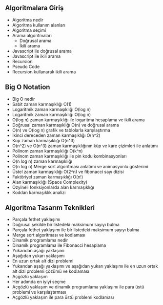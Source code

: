 ## Algoritmalara Giriş

- Algoritma nedir
- Algoritma kullanım alanları
- Algoritma seçimi
- Arama algoritmaları
  - Doğrusal arama
  - İkili arama
- Javascript ile doğrusal arama
- Javascript ile ikili arama
- Recursion
- Pseudo Code
- Recursion kullanarak ikili arama

## Big O Notation

- Big O nedir
- Sabit zaman karmaşıklığı O(1)
- Logaritmik zaman karmaşıklığı O(log n)
- Logaritmik zaman karmaşıklığı O(log n)
- O(log n) zaman karmaşıklığı ile logaritma hesaplama ve ikili arama
- Doğrusal zaman karmaşıklığı O(n) ve doğrusal arama
- O(n) ve O(log n) grafik ve tablolarla karşılaştırma
- İkinci dereceden zaman karmaşıklığı O(n^2)
- Küp zaman karmaşıklığı O(n^3)
- O(n^2) ve O(n^3) zaman karmaşıklığının küp ve kare çizimleri ile anlatımı
- Polinom zaman karmaşıklığı O(k^n)
- Polinom zaman karmaşıklığı ile pin kodu kombinasyonları
- O(n log n) zaman karmaşıklığı
- O(n log n) Merge sort algoritması anlatımı ve animasyonlu gösterimi
- Üstel zaman karmaşıklığı O(2^n) ve fibonacci sayı dizisi
- Faktöriyel zaman karmaşıklığı O(n!)
- Alan karmaşıklığı (Space Complexity)
- Özyineli fonksiyonlarda alan karmaşıklığı
- Koddan karmaşıklık analizi

## Algoritma Tasarım Teknikleri

- Parçala fethet yaklaşımı
- Doğrusal şekilde bir listedeki maksimum sayıyı bulma
- Parçala fethet yaklaşımı ile bir listedeki maksimum sayıyı bulma
- Merge sort algoritması ve kodlaması
- Dinamik programlama nedir
- Dinamik programlama ile Fibonacci hesaplama
- Yukarıdan aşağı yaklaşımı
- Aşağıdan yukarı yaklaşımı
- En uzun ortak alt dizi problemi
- Yukarıdan aşağı yaklaşımı ve aşağıdan yukarı yaklaşımı ile en uzun ortak alt dizi problemi çözümü ve kodlaması
- Açgözlü yaklaşım
- Her adımda en iyiyi seçme
- Açgözlü yaklaşım ve dinamik programlama yaklaşımı ile para üstü problemi ve karşılaştırması
- Açgözlü yaklaşım ile para üstü problemi kodlaması
